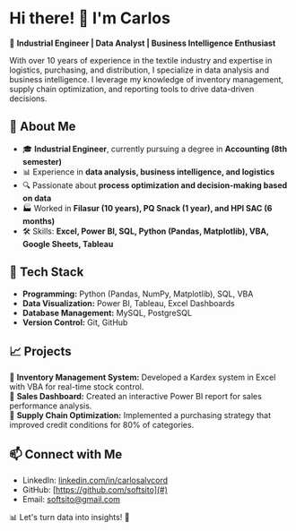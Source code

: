 # Hi there! 👋 I'm Carlos  

🚀 **Industrial Engineer | Data Analyst | Business Intelligence Enthusiast**  

With over 10 years of experience in the textile industry and expertise in logistics, purchasing, and distribution, I specialize in data analysis and business intelligence. I leverage my knowledge of inventory management, supply chain optimization, and reporting tools to drive data-driven decisions.  

## 🔹 About Me  
- 🎓 **Industrial Engineer**, currently pursuing a degree in **Accounting (8th semester)**  
- 📊 Experience in **data analysis, business intelligence, and logistics**  
- 🔍 Passionate about **process optimization and decision-making based on data**  
- 🏭 Worked in **Filasur (10 years), PQ Snack (1 year), and HPI SAC (6 months)**  
- 🛠 Skills: **Excel, Power BI, SQL, Python (Pandas, Matplotlib), VBA, Google Sheets, Tableau**  

## 📌 Tech Stack  
- **Programming:** Python (Pandas, NumPy, Matplotlib), SQL, VBA  
- **Data Visualization:** Power BI, Tableau, Excel Dashboards  
- **Database Management:** MySQL, PostgreSQL  
- **Version Control:** Git, GitHub  

## 📈 Projects  
🔹 **Inventory Management System:** Developed a Kardex system in Excel with VBA for real-time stock control.  
🔹 **Sales Dashboard:** Created an interactive Power BI report for sales performance analysis.  
🔹 **Supply Chain Optimization:** Implemented a purchasing strategy that improved credit conditions for 80% of categories.  

## 📫 Connect with Me  
- LinkedIn: [linkedin.com/in/carlosalvcord](#)  
- GitHub: [https://github.com/softsito](#)  
- Email: [softsito@gmail.com](#)  

📊 Let's turn data into insights! 🚀  


<!---
softsito/softsito is a ✨ special ✨ repository because its `README.md` (this file) appears on your GitHub profile.
You can click the Preview link to take a look at your changes.
--->
